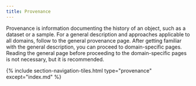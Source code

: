 ```yaml
---
title: Provenance
---
```


Provenance is information documenting the history of an object, such as a dataset or a sample. For a general description and approaches applicable to all domains, follow to the general provenance page. After getting familiar with the general description, you can proceed to domain-specific pages. Reading the general page before proceeding to the domain-specific pages is not necessary, but it is recommended.


{% include section-navigation-tiles.html type="provenance" except="index.md" %}

